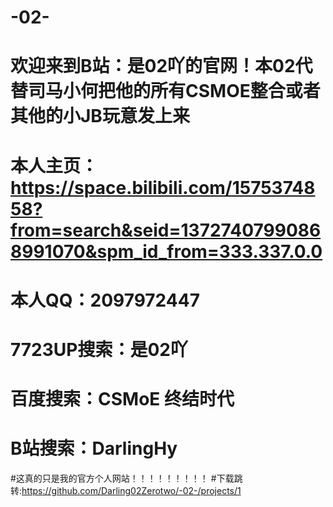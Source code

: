 # -02-
# 欢迎来到B站：是02吖的官网！本02代替司马小何把他的所有CSMOE整合或者其他的小JB玩意发上来
# 本人主页：https://space.bilibili.com/1575374858?from=search&seid=13727407990868991070&spm_id_from=333.337.0.0
# 本人QQ：2097972447
# 7723UP搜索：是02吖
# 百度搜索：CSMoE 终结时代
# B站搜索：DarlingHy
#这真的只是我的官方个人网站！！！！！！！！！
#下载跳转:https://github.com/Darling02Zerotwo/-02-/projects/1
